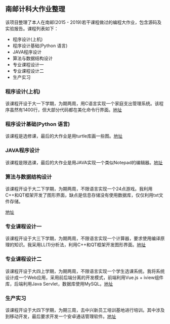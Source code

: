 ## 南邮计科大作业整理

该项目整理了本人在南邮(2015 - 2019)若干课程做过的编程大作业，包含源码及实验报告。课程列表如下：

+ 程序设计(上机)
+ 程序设计基础(Python 语言)
+ JAVA程序设计
+ 算法与数据结构设计
+ 专业课程设计一
+ 专业课程设计二
+ 生产实习

### 程序设计(上机)

该课程开设于大一下学期，为期两周，用C语言实现一个家庭支出管理系统。该程序虽然有1400行，但大部分代码都在美化命令行界面。[地址](https://github.com/sctpan/NJUPT-Computer-Science/tree/master/FamilyExpensebook)

### 程序设计基础(Python 语言)

该课程是选修课，最后的大作业是用turtle库画一些图。[地址](https://github.com/sctpan/NJUPT-Computer-Science/tree/master/Python)

### JAVA程序设计

该课程是限选课，最后的大作业是用JAVA实现一个类似Notepad的编辑器。[地址](https://github.com/sctpan/Notepad--)

### 算法与数据结构设计

该课程开设于大二下学期，为期两周，不限语言实现一个24点游戏。我利用C++和QT框架开发了图形界面，缺点是信息存储没有使用数据库，仅仅利用txt文件存储。

[地址](https://github.com/sctpan/24Game)

### 专业课程设计一

该课程开设于大三下学期，为期两周，不限语言实现一个计算器，要求使用编译原理的知识。我采用LL(1)分析法，利用C++和QT框架开发图形界面。[地址](https://github.com/sctpan/NJUPT-Computer-Science/tree/master/Calculator)

### 专业课程设计二

该课程开设于大四上学期，为期两周，不限语言实现一个学生选课系统。我将系统设计成一个Web应用，采用前后端分离的开发模式，前端利用Vue.js + iview组件库，后端利用Java Servlet，数据库使用MySQL。[地址](https://github.com/sctpan/NJUPT-Computer-Science/tree/master/CourseSystem)

### 生产实习

该课程开设于大四下学期，为期三周，去中兴新员工培训基地进行培训。其中涉及到移动开发，最后要求开发一个安卓通话管理软件。[地址](https://github.com/sctpan/NJUPT-Computer-Science/tree/master/CallManager)